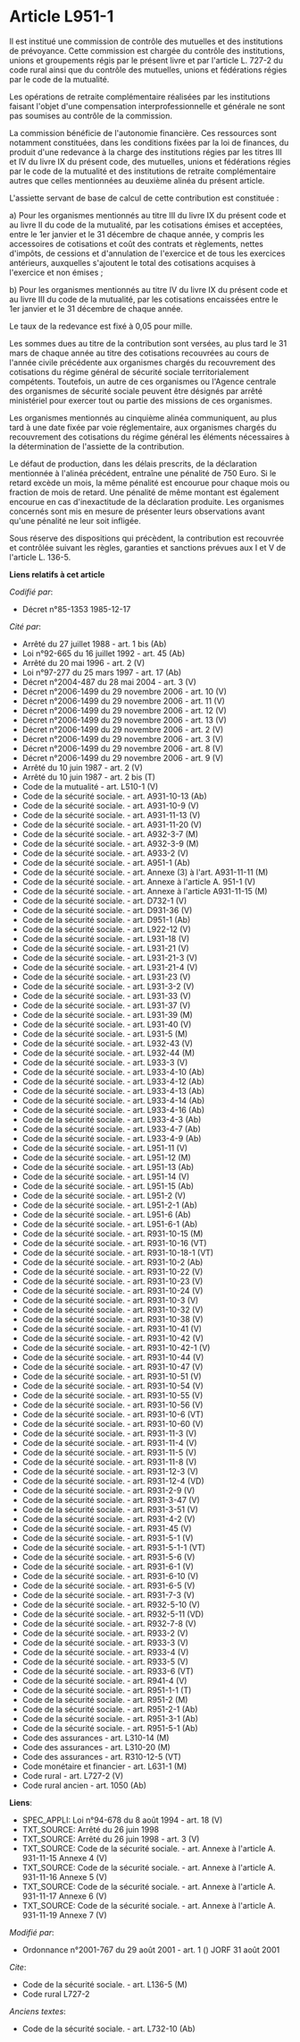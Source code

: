 # Article L951-1

Il est institué une commission de contrôle des mutuelles et des institutions de prévoyance. Cette commission est chargée du
contrôle des institutions, unions et groupements régis par le présent livre et par l'article L. 727-2 du code rural ainsi que
du contrôle des mutuelles, unions et fédérations régies par le code de la mutualité.

Les opérations de retraite complémentaire réalisées par les institutions faisant l'objet d'une compensation
interprofessionnelle et générale ne sont pas soumises au contrôle de la commission.

La commission bénéficie de l'autonomie financière. Ces ressources sont notamment constituées, dans les conditions fixées par
la loi de finances, du produit d'une redevance à la charge des institutions régies par les titres III et IV du livre IX du
présent code, des mutuelles, unions et fédérations régies par le code de la mutualité et des institutions de retraite
complémentaire autres que celles mentionnées au deuxième alinéa du présent article.

L'assiette servant de base de calcul de cette contribution est constituée :

a) Pour les organismes mentionnés au titre III du livre IX du présent code et au livre II du code de la mutualité, par les
cotisations émises et acceptées, entre le 1er janvier et le 31 décembre de chaque année, y compris les accessoires de
cotisations et coût des contrats et règlements, nettes d'impôts, de cessions et d'annulation de l'exercice et de tous les
exercices antérieurs, auxquelles s'ajoutent le total des cotisations acquises à l'exercice et non émises ;

b) Pour les organismes mentionnés au titre IV du livre IX du présent code et au livre III du code de la mutualité, par les
cotisations encaissées entre le 1er janvier et le 31 décembre de chaque année.

Le taux de la redevance est fixé à 0,05 pour mille.

Les sommes dues au titre de la contribution sont versées, au plus tard le 31 mars de chaque année au titre des cotisations
recouvrées au cours de l'année civile précédente aux organismes chargés du recouvrement des cotisations du régime général de
sécurité sociale territorialement compétents. Toutefois, un autre de ces organismes ou l'Agence centrale des organismes de
sécurité sociale peuvent être désignés par arrêté ministériel pour exercer tout ou partie des missions de ces organismes.

Les organismes mentionnés au cinquième alinéa communiquent, au plus tard à une date fixée par voie réglementaire, aux
organismes chargés du recouvrement des cotisations du régime général les éléments nécessaires à la détermination de
l'assiette de la contribution.

Le défaut de production, dans les délais prescrits, de la déclaration mentionnée à l'alinéa précédent, entraîne une pénalité
de 750 Euro. Si le retard excède un mois, la même pénalité est encourue pour chaque mois ou fraction de mois de retard. Une
pénalité de même montant est également encourue en cas d'inexactitude de la déclaration produite. Les organismes concernés
sont mis en mesure de présenter leurs observations avant qu'une pénalité ne leur soit infligée.

Sous réserve des dispositions qui précèdent, la contribution est recouvrée et contrôlée suivant les règles, garanties et
sanctions prévues aux I et V de l'article L. 136-5.

**Liens relatifs à cet article**

_Codifié par_:

  - Décret n°85-1353 1985-12-17

_Cité par_:

  - Arrêté du 27 juillet 1988 - art. 1 bis (Ab)
  - Loi n°92-665 du 16 juillet 1992 - art. 45 (Ab)
  - Arrêté du 20 mai 1996 - art. 2 (V)
  - Loi n°97-277 du 25 mars 1997 - art. 17 (Ab)
  - Décret n°2004-487 du 28 mai 2004 - art. 3 (V)
  - Décret n°2006-1499 du 29 novembre 2006 - art. 10 (V)
  - Décret n°2006-1499 du 29 novembre 2006 - art. 11 (V)
  - Décret n°2006-1499 du 29 novembre 2006 - art. 12 (V)
  - Décret n°2006-1499 du 29 novembre 2006 - art. 13 (V)
  - Décret n°2006-1499 du 29 novembre 2006 - art. 2 (V)
  - Décret n°2006-1499 du 29 novembre 2006 - art. 3 (V)
  - Décret n°2006-1499 du 29 novembre 2006 - art. 8 (V)
  - Décret n°2006-1499 du 29 novembre 2006 - art. 9 (V)
  - Arrêté du 10 juin 1987 - art. 2 (V)
  - Arrêté du 10 juin 1987 - art. 2 bis (T)
  - Code de la mutualité - art. L510-1 (V)
  - Code de la sécurité sociale. - art. A931-10-13 (Ab)
  - Code de la sécurité sociale. - art. A931-10-9 (V)
  - Code de la sécurité sociale. - art. A931-11-13 (V)
  - Code de la sécurité sociale. - art. A931-11-20 (V)
  - Code de la sécurité sociale. - art. A932-3-7 (M)
  - Code de la sécurité sociale. - art. A932-3-9 (M)
  - Code de la sécurité sociale. - art. A933-2 (V)
  - Code de la sécurité sociale. - art. A951-1 (Ab)
  - Code de la sécurité sociale. - art. Annexe (3) à l'art. A931-11-11 (M)
  - Code de la sécurité sociale. - art. Annexe à l'article A. 951-1 (V)
  - Code de la sécurité sociale. - art. Annexe à l'article A931-11-15 (M)
  - Code de la sécurité sociale. - art. D732-1 (V)
  - Code de la sécurité sociale. - art. D931-36 (V)
  - Code de la sécurité sociale. - art. D951-1 (Ab)
  - Code de la sécurité sociale. - art. L922-12 (V)
  - Code de la sécurité sociale. - art. L931-18 (V)
  - Code de la sécurité sociale. - art. L931-21 (V)
  - Code de la sécurité sociale. - art. L931-21-3 (V)
  - Code de la sécurité sociale. - art. L931-21-4 (V)
  - Code de la sécurité sociale. - art. L931-23 (V)
  - Code de la sécurité sociale. - art. L931-3-2 (V)
  - Code de la sécurité sociale. - art. L931-33 (V)
  - Code de la sécurité sociale. - art. L931-37 (V)
  - Code de la sécurité sociale. - art. L931-39 (M)
  - Code de la sécurité sociale. - art. L931-40 (V)
  - Code de la sécurité sociale. - art. L931-5 (M)
  - Code de la sécurité sociale. - art. L932-43 (V)
  - Code de la sécurité sociale. - art. L932-44 (M)
  - Code de la sécurité sociale. - art. L933-3 (V)
  - Code de la sécurité sociale. - art. L933-4-10 (Ab)
  - Code de la sécurité sociale. - art. L933-4-12 (Ab)
  - Code de la sécurité sociale. - art. L933-4-13 (Ab)
  - Code de la sécurité sociale. - art. L933-4-14 (Ab)
  - Code de la sécurité sociale. - art. L933-4-16 (Ab)
  - Code de la sécurité sociale. - art. L933-4-3 (Ab)
  - Code de la sécurité sociale. - art. L933-4-7 (Ab)
  - Code de la sécurité sociale. - art. L933-4-9 (Ab)
  - Code de la sécurité sociale. - art. L951-11 (V)
  - Code de la sécurité sociale. - art. L951-12 (M)
  - Code de la sécurité sociale. - art. L951-13 (Ab)
  - Code de la sécurité sociale. - art. L951-14 (V)
  - Code de la sécurité sociale. - art. L951-15 (Ab)
  - Code de la sécurité sociale. - art. L951-2 (V)
  - Code de la sécurité sociale. - art. L951-2-1 (Ab)
  - Code de la sécurité sociale. - art. L951-6 (Ab)
  - Code de la sécurité sociale. - art. L951-6-1 (Ab)
  - Code de la sécurité sociale. - art. R931-10-15 (M)
  - Code de la sécurité sociale. - art. R931-10-16 (VT)
  - Code de la sécurité sociale. - art. R931-10-18-1 (VT)
  - Code de la sécurité sociale. - art. R931-10-2 (Ab)
  - Code de la sécurité sociale. - art. R931-10-22 (V)
  - Code de la sécurité sociale. - art. R931-10-23 (V)
  - Code de la sécurité sociale. - art. R931-10-24 (V)
  - Code de la sécurité sociale. - art. R931-10-3 (V)
  - Code de la sécurité sociale. - art. R931-10-32 (V)
  - Code de la sécurité sociale. - art. R931-10-38 (V)
  - Code de la sécurité sociale. - art. R931-10-41 (V)
  - Code de la sécurité sociale. - art. R931-10-42 (V)
  - Code de la sécurité sociale. - art. R931-10-42-1 (V)
  - Code de la sécurité sociale. - art. R931-10-44 (V)
  - Code de la sécurité sociale. - art. R931-10-47 (V)
  - Code de la sécurité sociale. - art. R931-10-51 (V)
  - Code de la sécurité sociale. - art. R931-10-54 (V)
  - Code de la sécurité sociale. - art. R931-10-55 (V)
  - Code de la sécurité sociale. - art. R931-10-56 (V)
  - Code de la sécurité sociale. - art. R931-10-6 (VT)
  - Code de la sécurité sociale. - art. R931-10-60 (V)
  - Code de la sécurité sociale. - art. R931-11-3 (V)
  - Code de la sécurité sociale. - art. R931-11-4 (V)
  - Code de la sécurité sociale. - art. R931-11-5 (V)
  - Code de la sécurité sociale. - art. R931-11-8 (V)
  - Code de la sécurité sociale. - art. R931-12-3 (V)
  - Code de la sécurité sociale. - art. R931-12-4 (VD)
  - Code de la sécurité sociale. - art. R931-2-9 (V)
  - Code de la sécurité sociale. - art. R931-3-47 (V)
  - Code de la sécurité sociale. - art. R931-3-51 (V)
  - Code de la sécurité sociale. - art. R931-4-2 (V)
  - Code de la sécurité sociale. - art. R931-45 (V)
  - Code de la sécurité sociale. - art. R931-5-1 (V)
  - Code de la sécurité sociale. - art. R931-5-1-1 (VT)
  - Code de la sécurité sociale. - art. R931-5-6 (V)
  - Code de la sécurité sociale. - art. R931-6-1 (V)
  - Code de la sécurité sociale. - art. R931-6-10 (V)
  - Code de la sécurité sociale. - art. R931-6-5 (V)
  - Code de la sécurité sociale. - art. R931-7-3 (V)
  - Code de la sécurité sociale. - art. R932-5-10 (V)
  - Code de la sécurité sociale. - art. R932-5-11 (VD)
  - Code de la sécurité sociale. - art. R932-7-8 (V)
  - Code de la sécurité sociale. - art. R933-2 (V)
  - Code de la sécurité sociale. - art. R933-3 (V)
  - Code de la sécurité sociale. - art. R933-4 (V)
  - Code de la sécurité sociale. - art. R933-5 (V)
  - Code de la sécurité sociale. - art. R933-6 (VT)
  - Code de la sécurité sociale. - art. R941-4 (V)
  - Code de la sécurité sociale. - art. R951-1-1 (T)
  - Code de la sécurité sociale. - art. R951-2 (M)
  - Code de la sécurité sociale. - art. R951-2-1 (Ab)
  - Code de la sécurité sociale. - art. R951-3-1 (Ab)
  - Code de la sécurité sociale. - art. R951-5-1 (Ab)
  - Code des assurances - art. L310-14 (M)
  - Code des assurances - art. L310-20 (M)
  - Code des assurances - art. R310-12-5 (VT)
  - Code monétaire et financier - art. L631-1 (M)
  - Code rural - art. L727-2 (V)
  - Code rural ancien - art. 1050 (Ab)

**Liens**:

  - SPEC_APPLI: Loi n°94-678 du 8 août 1994 - art. 18 (V)
  - TXT_SOURCE: Arrêté du 26 juin 1998
  - TXT_SOURCE: Arrêté du 26 juin 1998 - art. 3 (V)
  - TXT_SOURCE: Code de la sécurité sociale. - art. Annexe à l'article A. 931-11-15  Annexe 4 (V)
  - TXT_SOURCE: Code de la sécurité sociale. - art. Annexe à l'article A. 931-11-16  Annexe 5 (V)
  - TXT_SOURCE: Code de la sécurité sociale. - art. Annexe à l'article A. 931-11-17  Annexe 6 (V)
  - TXT_SOURCE: Code de la sécurité sociale. - art. Annexe à l'article A. 931-11-19  Annexe 7 (V)

_Modifié par_:

  - Ordonnance n°2001-767 du 29 août 2001 - art. 1 () JORF 31 août 2001

_Cite_:

  - Code de la sécurité sociale. - art. L136-5 (M)
  - Code rural L727-2

_Anciens textes_:

  - Code de la sécurité sociale. - art. L732-10 (Ab)
